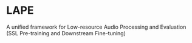 # LAPE
A unified framework for Low-resource Audio Processing and Evaluation (SSL Pre-training and Downstream Fine-tuning)
